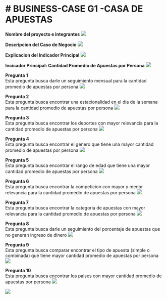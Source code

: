 <h1># BUSINESS-CASE G1 -CASA DE APUESTAS</h1>

<b>Nombre del proyecto e integrantes</b>
![](https://github.com/Grupo1-PUCP/BUSINESS-CASE/blob/main/Pantalla%20Inicio.jpg)

<b>Descripcion del Caso de Negocio</b>
![](https://github.com/Grupo1-PUCP/BUSINESS-CASE/blob/main/Pantalla%20Caso.jpg)

<b>Explicacion del Indicador Principal</b>
![](https://github.com/Grupo1-PUCP/BUSINESS-CASE/blob/main/Pantalla%20Indicadores.jpg)

<b>Incicador Principal: Cantidad Promedio de Apuestas por Persona</b>
![](https://github.com/Grupo1-PUCP/BUSINESS-CASE/blob/main/Dashboard.jpg)


<b>Pregunta 1</b><br />
Esta pregunta busca darle un seguimiento mensual para la cantidad promedio de apuestas por persona
![](https://github.com/Grupo1-PUCP/BUSINESS-CASE/blob/main/Pregunta1.jpg)


<b>Pregunta 2</b><br />
Esta pregunta busca encontrar una estacionalidad en el dia de la semana para la cantidad promedio de apuestas por persona
![](https://github.com/Grupo1-PUCP/BUSINESS-CASE/blob/main/Pregunta2.jpg)


<b>Pregunta 3</b><br />
Esta pregunta busca encontrar los deportes con mayor relevancia para la cantidad promedio de apuestas por persona
![](https://github.com/Grupo1-PUCP/BUSINESS-CASE/blob/main/Pregunta3.jpg)


<b>Pregunta 4</b><br />
Esta pregunta busca encontrar el genero que tiene una mayor cantidad promedio de apuestas por persona
![](https://github.com/Grupo1-PUCP/BUSINESS-CASE/blob/main/Pregunta4.jpg)


<b>Pregunta 5</b><br />
Esta pregunta busca encontrar el rango de edad que tiene una mayor cantidad promedio de apuestas por persona
![](https://github.com/Grupo1-PUCP/BUSINESS-CASE/blob/main/Pregunta5.jpg)


<b>Pregunta 6</b><br />
Esta pregunta busca encontrar la competicion con mayor y menor relevancia para la cantidad promedio de apuestas por persona
![](https://github.com/Grupo1-PUCP/BUSINESS-CASE/blob/main/Pregunta6.jpg)


<b>Pregunta 7</b><br />
Esta pregunta busca encontrar la categoria de apuestas con mayor relevancia para la cantidad promedio de apuestas por persona
![](https://github.com/Grupo1-PUCP/BUSINESS-CASE/blob/main/Pregunta7.jpg)


<b>Pregunta 8</b><br />
Esta pregunta busca darle un seguimiento del porcentaje de apuestas que no generan ingreso de dinero
![](https://github.com/Grupo1-PUCP/BUSINESS-CASE/blob/main/Pregunta8.jpg)


<b>Pregunta 9</b><br />
Esta pregunta busca comparar encontrar el tipo de apuesta (simple o combinada) que tiene mayor cantidad promedio de apuestas por persona
![](https://github.com/Grupo1-PUCP/BUSINESS-CASE/blob/main/Pregunta9.jpg)


<b>Pregunta 10</b><br />
Esta pregunta busca encontrar los paises con mayor cantidad promedio de apuestas por persona
![](https://github.com/Grupo1-PUCP/BUSINESS-CASE/blob/main/Pregunta10.jpg)


![](https://github.com/Grupo1-PUCP/BUSINESS-CASE/blob/main/PUCP-convenio.jpg)<br />
<img scr="https://github.com/Grupo1-PUCP/BUSINESS-CASE/blob/main/PUCP-convenio.jpg" width="500">
